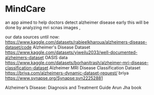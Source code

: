 # MindCare
an app aimed to help doctors detect alzheimer disease early
this will be done by analyzing mri scnas images , 

our data sources until now:
https://www.kaggle.com/datasets/rabieelkharoua/alzheimers-disease-dataset/code  Alzheimer's Disease Dataset 
https://www.kaggle.com/datasets/yiweilu2033/well-documented-alzheimers-dataset OASIS  data
https://www.kaggle.com/datasets/borhanitrash/alzheimer-mri-disease-classification-dataset Alzheimer MRI Disease Classification Dataset
https://briya.com/alzheimers-dynamic-dataset-request/  briya 
https://www.synapse.org/Synapse:syn22252881 


Alzheimer’s Disease: Diagnosis and Treatment Guide Arun Jha book
